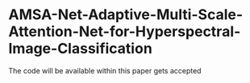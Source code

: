 # AMSA-Net-Adaptive-Multi-Scale-Attention-Net-for-Hyperspectral-Image-Classification

The code will be available within this paper gets accepted
